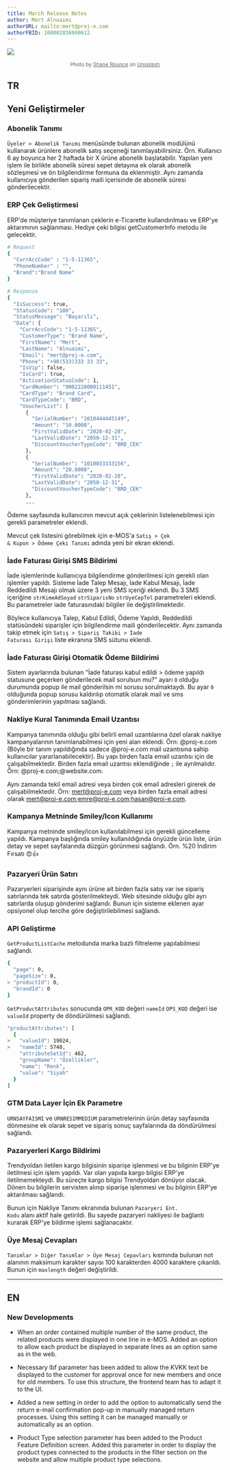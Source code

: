 ```yaml
---
title: March Release Notes
author: Mert Alnuaimi
authorURL: mailto:mert@proj-e.com
authorFBID: 100002836990612
---
```


![](https://snipboard.io/fJyemT.jpg)

<center style="font-size: 12px; color: #636363;">Photo by <a href="https://unsplash.com/@shanerounce" style="color:#636363;
 font-weight:400;  text-decoration: underline;">Shane Rounce</a> on <a href="https://unsplash.com/photos/1ZZ96uESRJQ" style="color:#636363; font-weight:400; text-decoration: underline;">Unsplash</a></center>

## TR

## Yeni Geliştirmeler

### Abonelik Tanımı
<code>Üyeler > Abonelik Tanımı</code> menüsünde bulunan abonelik modülünü kullanarak ürünlere abonelik satış seçeneği tanımlayabilirsiniz. Örn. Kullanıcı 6 ay boyunca her 2 haftada bir X ürüne abonelik başlatabilir. Yapılan yeni işlem ile birlikte abonelik süresi sepet detayına ek olarak abonelik sözleşmesi ve ön bilgilendirme formuna da eklenmiştir. Aynı zamanda kullanıcıya gönderilen sipariş maili içerisinde de abonelik süresi gönderilecektir.

<!--truncate-->

### ERP Çek Geliştirmesi
ERP'de müşteriye tanımlanan çeklerin e-Ticarette kullandırılması ve ERP'ye aktarımının sağlanması. Hediye çeki bilgisi getCustomerInfo metodu ile gelecektir.

```sh
# Request 
{ 
  "CurrAccCode" : "1-5-11365", 
  "PhoneNumber" : "", 
  "Brand":"Brand Name" 
} 
```
```sh
# Response
{ 
  "IsSuccess": true, 
  "StatusCode": "100", 
  "StatusMessage": "Başarılı", 
  "Data": { 
    "CurrAccCode": "1-5-11365", 
    "CustomerType": "Brand Name", 
    "FirstName": "Mert", 
    "LastName": "Alnuaimi", 
    "Email": "mert@proj-e.com", 
    "Phone": "+90(533)333 33 33", 
    "IsVip": false, 
    "IsCard": true, 
    "ActivationStatusCode": 1, 
    "CardNumber": "9002220000111451", 
    "CardType": "Brand Card", 
    "CardTypeCode": "BRD", 
    "VoucherList": [ 
      { 
        "SerialNumber": "1010444445149", 
        "Amount": "10.0000", 
        "FirstValidDate": "2020-02-28", 
        "LastValidDate": "2050-12-31", 
        "DiscountVoucherTypeCode": "BRD_CEK" 
      }, 
      { 
        "SerialNumber": "1010033333156", 
        "Amount": "20.0000", 
        "FirstValidDate": "2020-02-28", 
        "LastValidDate": "2050-12-31", 
        "DiscountVoucherTypeCode": "BRD_CEK" 
      }, 
      ...
```

Ödeme sayfasında kullanıcının mevcut açık çeklerinin listelenebilmesi için gerekli parametreler eklendi.

Mevcut çek listesini görebilmek için e-MOS'a <code>Satış > Çek & Kupon > Ödeme Çeki Tanımı</code> adında yeni bir ekran eklendi.

### İade Faturası Girişi SMS Bildirimi
İade işlemlerinde kullanıcıya bilgilendirme gönderilmesi için gerekli olan işlemler yapıldı. Sisteme İade Talep Mesajı, İade Kabul Mesajı, İade Reddedildi Mesajı olmak üzere 3 yeni SMS içeriği eklendi. Bu 3 SMS içeriğine <code>strKimeAdSoyad</code> <code>strSiparisNo</code> <code>strUyeCepTel</code> parametreleri eklendi. Bu parametreler iade faturasındaki bilgiler ile değiştirilmektedir. 

Böylece kullanıcıya Talep, Kabul Edildi, Ödeme Yapıldı, Reddedildi statüsündeki siparişler için bilgilendirme maili gönderilecektir. Aynı zamanda takip etmek için <code>Satış > Sipariş Takibi > İade Faturası Girişi</code> liste ekranına SMS sütunu eklendi.

### İade Faturası Girişi Otomatik Ödeme Bildirimi
Sistem ayarlarında bulunan "İade faturası kabul edildi > ödeme yapıldı statusune geçerken gönderilecek mail sorulsun mu?" ayarı <code>0</code> olduğu durumunda popup ile mail gönderilsin mi sorusu sorulmaktaydı. Bu ayar <code>0</code> olduğunda popup sorusu kaldırılıp otomatik olarak mail ve sms gönderimlerinin yapılması sağlandı.

### Nakliye Kural Tanımında Email Uzantısı
Kampanya tanımında olduğu gibi belirli email uzantılarına özel olarak nakliye kampanyalarının tanımlanabilmesi için yeni alan eklendi. Örn: @proj-e.com (Böyle bir tanım yapıldığında sadece @proj-e.com mail uzantısına sahip kullanıcılar yararlanabilecektir). Bu yapı birden fazla email uzantısı için de çalışabilmektedir. Birden fazla email uzantısı eklendiğinde <code>;</code> ile ayrılmalıdır. Örn: @proj-e.com;@website.com. 

Aynı zamanda tekil email adresi veya birden çok email adresleri girerek de çalışabilmektedir. Örn: mert@proj-e.com veya birden fazla email adresi olarak mert@proj-e.com;emre@proj-e.com;hasan@proj-e.com.

### Kampanya Metninde Smiley/Icon Kullanımı
Kampanya metninde smiley/icon kullanılabilmesi için gerekli güncelleme yapıldı. Kampanya başlığında smiley kullanıldığında önyüzde ürün liste, ürün detay ve sepet sayfalarında düzgün görünmesi sağlandı. Örn. %20 İndirim Fırsatı 😍👍

### Pazaryeri Ürün Satırı
Pazaryerleri siparişinde aynı ürüne ait birden fazla satış var ise sipariş satırlarında tek satırda gösterilmekteydi. Web sitesinde olduğu gibi ayrı satırlarda oluşup gönderimi sağlandı. Bunun için sisteme eklenen ayar opsiyonel olup tercihe göre değiştirilebilmesi sağlandı.

### API Geliştirme
<code>GetProductListCache</code> metodunda marka bazlı filtreleme yapılabilmesi sağlandı.

```sh
{
  "page": 0,
  "pageSize": 0,
> "productId": 0,
  "brandId": 0
}
```

<code>GetProductAttributes</code> sonucunda <code>OPR_KOD</code> değeri <code>nameId</code> <code>OPS_KOD</code> değeri ise <code>valueId</code> property de döndürülmesi sağlandı.
```sh
"productAttributes": [
  {
>   "valueId": 19024,
>   "nameId": 5740,
    "attributeSetId": 462,
    "groupName": "Özellikler",
    "name": "Renk",
    "value": "Siyah"
  }
]
```

### GTM Data Layer İçin Ek Parametre
<code>URNSAYFAISMI</code> ve <code>URNRESIMMEDIUM</code> parametrelerinin ürün detay sayfasında dönmesine ek olarak sepet ve sipariş sonuç sayfalarında da döndürülmesi sağlandı.

### Pazaryerleri Kargo Bildirimi
Trendyoldan iletilen kargo bilgisinin siparişe işlenmesi ve bu bilginin ERP'ye iletilmesi için işlem yapıldı. Var olan yapıda kargo bilgisi ERP'ye iletilmemekteydi. Bu süreçte kargo bilgisi Trendyoldan dönüyor olacak. Dönen bu bilgilerin servisten alınıp siparişe işlenmesi ve bu bilginin ERP'ye aktarılması sağlandı. 

Bunun için Nakliye Tanımı ekranında bulunan <code>Pazaryeri Ent. Kodu</code> alanı aktif hale getirildi. Bu sayede pazaryeri nakliyesi ile bağlantı kurarak ERP'ye bildirme işlemi sağlanacaktır. 

### Üye Mesaj Cevapları
<code>Tanımlar > Diğer Tanımlar > Üye Mesaj Cepavları</code> kısmında bulunan not alanının maksimum karakter sayısı 100 karakterden 4000 karaktere çıkarıldı. Bunun için <code>maxlength</code> değeri değiştirildi.

---

## EN

### New Developments

- When an order contained multiple number of the same product, the related products were displayed in one line in e-MOS. Added an option to allow each product be displayed in separate lines as an option same as in the web.

- Necessary lbf parameter has been added to allow the KVKK text be displayed to the customer for approval once for new members and once for old members. To use this structure, the frontend team has to adapt it to the UI.

<!--truncate-->

- Added a new setting in order to add the option to automatically send the return e-mail confirmation pop-up in manually managed return processes. Using this setting it can be managed manually or automatically as an option.

- Product Type selection parameter has been added to the Product Feature Definition screen. Added this parameter in order to display the product types connected to the products in the filter section on the website and allow multiple product type selections.
